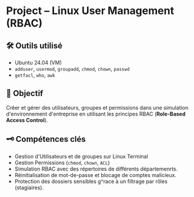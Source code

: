 # Project – Linux User Management (RBAC)

## 🛠 Outils utilisé
- Ubuntu 24.04 (VM)
- `adduser`, `usermod`, `groupadd`, `chmod`, `chown`, `passwd`
- `getfacl`, `who`, `awk`

## 🎯 Objectif
Créer et gérer des utilisateurs, groupes et permissions dans une simulation 
d'environnement d'entreprise en utilisant les principes RBAC (**Role-Based Access Control**).

## 🗝 Compétences clés
- Gestion d'Utilisateurs et de groupes sur Linux Terminal
- Gestion Permissions (`chmod`, `chown`, `ACL`)
- Simulation RBAC avec des répertoires de différents départemenrts.
- Réinitialisation de mot-de-passe et blocage de comptes malicieux.
- Protection des dossiers sensibles g^race à un filtrage par rôles (stagiaires).

